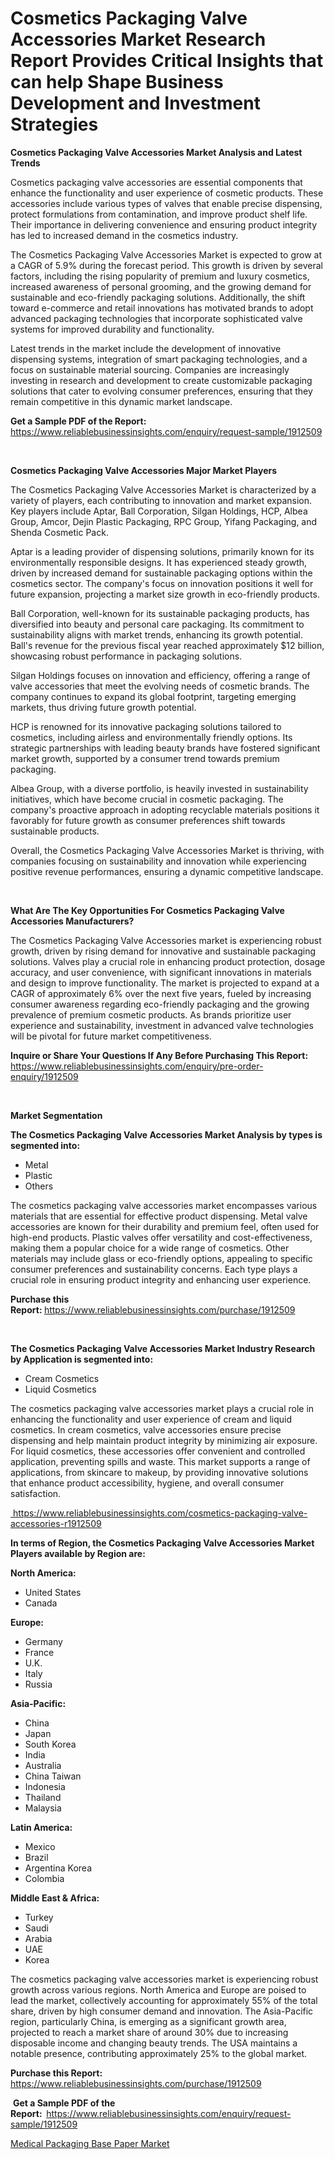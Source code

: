 <p><h1>Cosmetics Packaging Valve Accessories Market Research Report Provides Critical Insights that can help Shape Business Development and Investment Strategies</h1></p><p><strong>Cosmetics Packaging Valve Accessories Market Analysis and Latest Trends</strong></p>
<p><p>Cosmetics packaging valve accessories are essential components that enhance the functionality and user experience of cosmetic products. These accessories include various types of valves that enable precise dispensing, protect formulations from contamination, and improve product shelf life. Their importance in delivering convenience and ensuring product integrity has led to increased demand in the cosmetics industry.</p><p>The Cosmetics Packaging Valve Accessories Market is expected to grow at a CAGR of 5.9% during the forecast period. This growth is driven by several factors, including the rising popularity of premium and luxury cosmetics, increased awareness of personal grooming, and the growing demand for sustainable and eco-friendly packaging solutions. Additionally, the shift toward e-commerce and retail innovations has motivated brands to adopt advanced packaging technologies that incorporate sophisticated valve systems for improved durability and functionality.</p><p>Latest trends in the market include the development of innovative dispensing systems, integration of smart packaging technologies, and a focus on sustainable material sourcing. Companies are increasingly investing in research and development to create customizable packaging solutions that cater to evolving consumer preferences, ensuring that they remain competitive in this dynamic market landscape.</p></p>
<p><strong>Get a Sample PDF of the Report:&nbsp;</strong> <a href="https://www.reliablebusinessinsights.com/enquiry/request-sample/1912509?utm_campaign=3000&utm_medium=2&utm_source=Github&utm_content=ia&utm_term=08032025&utm_id=cosmetics-packaging-valve-accessories">https://www.reliablebusinessinsights.com/enquiry/request-sample/1912509</a></p>
<p>&nbsp;</p>
<p><strong>Cosmetics Packaging Valve Accessories Major Market Players</strong></p>
<p><p>The Cosmetics Packaging Valve Accessories Market is characterized by a variety of players, each contributing to innovation and market expansion. Key players include Aptar, Ball Corporation, Silgan Holdings, HCP, Albea Group, Amcor, Dejin Plastic Packaging, RPC Group, Yifang Packaging, and Shenda Cosmetic Pack.</p><p>Aptar is a leading provider of dispensing solutions, primarily known for its environmentally responsible designs. It has experienced steady growth, driven by increased demand for sustainable packaging options within the cosmetics sector. The company's focus on innovation positions it well for future expansion, projecting a market size growth in eco-friendly products.</p><p>Ball Corporation, well-known for its sustainable packaging products, has diversified into beauty and personal care packaging. Its commitment to sustainability aligns with market trends, enhancing its growth potential. Ball's revenue for the previous fiscal year reached approximately $12 billion, showcasing robust performance in packaging solutions.</p><p>Silgan Holdings focuses on innovation and efficiency, offering a range of valve accessories that meet the evolving needs of cosmetic brands. The company continues to expand its global footprint, targeting emerging markets, thus driving future growth potential.</p><p>HCP is renowned for its innovative packaging solutions tailored to cosmetics, including airless and environmentally friendly options. Its strategic partnerships with leading beauty brands have fostered significant market growth, supported by a consumer trend towards premium packaging.</p><p>Albea Group, with a diverse portfolio, is heavily invested in sustainability initiatives, which have become crucial in cosmetic packaging. The company's proactive approach in adopting recyclable materials positions it favorably for future growth as consumer preferences shift towards sustainable products.</p><p>Overall, the Cosmetics Packaging Valve Accessories Market is thriving, with companies focusing on sustainability and innovation while experiencing positive revenue performances, ensuring a dynamic competitive landscape.</p></p>
<p>&nbsp;</p>
<p><strong>What Are The Key Opportunities For Cosmetics Packaging Valve Accessories Manufacturers?</strong></p>
<p><p>The Cosmetics Packaging Valve Accessories market is experiencing robust growth, driven by rising demand for innovative and sustainable packaging solutions. Valves play a crucial role in enhancing product protection, dosage accuracy, and user convenience, with significant innovations in materials and design to improve functionality. The market is projected to expand at a CAGR of approximately 6% over the next five years, fueled by increasing consumer awareness regarding eco-friendly packaging and the growing prevalence of premium cosmetic products. As brands prioritize user experience and sustainability, investment in advanced valve technologies will be pivotal for future market competitiveness.</p></p>
<p><strong>Inquire or Share Your Questions If Any Before Purchasing This Report:</strong> <a href="https://www.reliablebusinessinsights.com/enquiry/pre-order-enquiry/1912509?utm_campaign=3000&utm_medium=2&utm_source=Github&utm_content=ia&utm_term=08032025&utm_id=cosmetics-packaging-valve-accessories">https://www.reliablebusinessinsights.com/enquiry/pre-order-enquiry/1912509</a></p>
<p>&nbsp;</p>
<p><strong>Market Segmentation</strong></p>
<p><strong>The Cosmetics Packaging Valve Accessories Market Analysis by types is segmented into:</strong></p>
<p><ul><li>Metal</li><li>Plastic</li><li>Others</li></ul></p>
<p><p>The cosmetics packaging valve accessories market encompasses various materials that are essential for effective product dispensing. Metal valve accessories are known for their durability and premium feel, often used for high-end products. Plastic valves offer versatility and cost-effectiveness, making them a popular choice for a wide range of cosmetics. Other materials may include glass or eco-friendly options, appealing to specific consumer preferences and sustainability concerns. Each type plays a crucial role in ensuring product integrity and enhancing user experience.</p></p>
<p><strong>Purchase this Report:&nbsp;</strong><a href="https://www.reliablebusinessinsights.com/purchase/1912509?utm_campaign=3000&utm_medium=2&utm_source=Github&utm_content=ia&utm_term=08032025&utm_id=cosmetics-packaging-valve-accessories">https://www.reliablebusinessinsights.com/purchase/1912509</a></p>
<p>&nbsp;</p>
<p><strong>The Cosmetics Packaging Valve Accessories Market Industry Research by Application is segmented into:</strong></p>
<p><ul><li>Cream Cosmetics</li><li>Liquid Cosmetics</li></ul></p>
<p><p>The cosmetics packaging valve accessories market plays a crucial role in enhancing the functionality and user experience of cream and liquid cosmetics. In cream cosmetics, valve accessories ensure precise dispensing and help maintain product integrity by minimizing air exposure. For liquid cosmetics, these accessories offer convenient and controlled application, preventing spills and waste. This market supports a range of applications, from skincare to makeup, by providing innovative solutions that enhance product accessibility, hygiene, and overall consumer satisfaction.</p></p>
<p><a href="https://www.reliablebusinessinsights.com/cosmetics-packaging-valve-accessories-r1912509?utm_campaign=3000&utm_medium=2&utm_source=Github&utm_content=ia&utm_term=08032025&utm_id=cosmetics-packaging-valve-accessories">&nbsp;https://www.reliablebusinessinsights.com/cosmetics-packaging-valve-accessories-r1912509</a></p>
<p><strong>In terms of Region, the Cosmetics Packaging Valve Accessories Market Players available by Region are:</strong></p>
<p>
    <p> <strong> North America: </strong>
        <ul>
            <li>United States</li>
            <li>Canada</li>
        </ul>
        </p> 
    <p> <strong> Europe: </strong>
        <ul>
            <li>Germany</li>
            <li>France</li>
            <li>U.K.</li>
            <li>Italy</li>
            <li>Russia</li>
        </ul>
        </p> 
    <p> <strong> Asia-Pacific: </strong>
        <ul>
            <li>China</li>
            <li>Japan</li>
            <li>South Korea</li>
            <li>India</li>
            <li>Australia</li>
            <li>China Taiwan</li>
            <li>Indonesia</li>
            <li>Thailand</li>
            <li>Malaysia</li>
        </ul>
        </p> 
    <p> <strong> Latin America: </strong>
        <ul>
            <li>Mexico</li>
            <li>Brazil</li>
            <li>Argentina Korea</li>
            <li>Colombia</li>
        </ul>
        </p> 
    <p> <strong> Middle East & Africa: </strong>
        <ul>
            <li>Turkey</li>
            <li>Saudi</li>
            <li>Arabia</li>
            <li>UAE</li>
            <li>Korea</li>
        </ul>
    </p>
    </p>
<p><p>The cosmetics packaging valve accessories market is experiencing robust growth across various regions. North America and Europe are poised to lead the market, collectively accounting for approximately 55% of the total share, driven by high consumer demand and innovation. The Asia-Pacific region, particularly China, is emerging as a significant growth area, projected to reach a market share of around 30% due to increasing disposable income and changing beauty trends. The USA maintains a notable presence, contributing approximately 25% to the global market.</p></p>
<p><strong>Purchase this Report: </strong><a href="https://www.reliablebusinessinsights.com/purchase/1912509?utm_campaign=3000&utm_medium=2&utm_source=Github&utm_content=ia&utm_term=08032025&utm_id=cosmetics-packaging-valve-accessories">https://www.reliablebusinessinsights.com/purchase/1912509</a></p>
<p>&nbsp;<strong>Get a Sample PDF of the Report:&nbsp;&nbsp;</strong><a href="https://www.reliablebusinessinsights.com/enquiry/request-sample/1912509?utm_campaign=3000&utm_medium=2&utm_source=Github&utm_content=ia&utm_term=08032025&utm_id=cosmetics-packaging-valve-accessories">https://www.reliablebusinessinsights.com/enquiry/request-sample/1912509</a></p>
<p><strong></strong></p>
<p><p><a href="https://github.com/ajayanhaizan/Market-Research-Report-List-1/blob/main/medical-packaging-base-paper-market.md?utm_campaign=3000&utm_medium=2&utm_source=Github&utm_content=ia&utm_term=08032025&utm_id=cosmetics-packaging-valve-accessories">Medical Packaging Base Paper Market</a></p></p>
